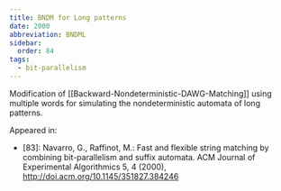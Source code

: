 ```yaml
---
title: BNDM for Long patterns
date: 2000
abbreviation: BNDML
sidebar:
  order: 84
tags:
  - bit-parallelism
---
```


Modification of [[Backward-Nondeterministic-DAWG-Matching]] using multiple words for simulating the nondeterministic automata of long patterns.

Appeared in:

- [83]: Navarro, G., Raffinot, M.: Fast and flexible string matching by combining bit-parallelism and suffix automata. ACM Journal of Experimental Algorithmics 5, 4 (2000), http://doi.acm.org/10.1145/351827.384246
